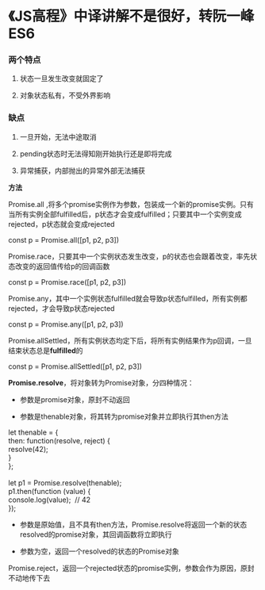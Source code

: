 # 《JS高程》中译讲解不是很好，转阮一峰ES6

### 两个特点

1.  状态一旦发生改变就固定了
    
2.  对象状态私有，不受外界影响
    

### 缺点

1.  一旦开始，无法中途取消
    
2.  pending状态时无法得知刚开始执行还是即将完成
    
3.  异常捕获，内部抛出的异常外部无法捕获
    

**方法**

Promise.all ,将多个promise实例作为参数，包装成一个新的promise实例。只有当所有实例全部fulfilled后，p状态才会变成fulfilled；只要其中一个实例变成rejected，p状态就会变成rejected

const p = Promise.all([p1, p2, p3])

Promise.race，只要其中一个实例状态发生改变，p的状态也会跟着改变，率先状态改变的返回值传给p的回调函数

const p = Promise.race([p1, p2, p3])

Promise.any，其中一个实例状态fulfilled就会导致p状态fulfilled，所有实例都rejected，才会导致p状态rejected

const p = Promise.any([p1, p2, p3])

Promise.allSettled，所有实例状态均定下后，将所有实例结果作为p回调，一旦结束状态总是**fulfilled**的

const p = Promise.allSettled([p1, p2, p3])

**Promise.resolve**，将对象转为Promise对象，分四种情况：

-   参数是promise对象，原封不动返回
    
-   参数是thenable对象，将其转为promise对象并立即执行其then方法
    

let thenable = {  
 then: function(resolve, reject) {  
 resolve(42);  
 }  
};  
​  
let p1 = Promise.resolve(thenable);  
p1.then(function (value) {  
 console.log(value);  // 42  
});

-   参数是原始值，且不具有then方法，Promise.resolve将返回一个新的状态resolved的promise对象，其回调函数将立即执行
    
-   参数为空，返回一个resolved的状态的Promise对象
    

Promise.reject，返回一个rejected状态的promise实例，参数会作为原因，原封不动地传下去